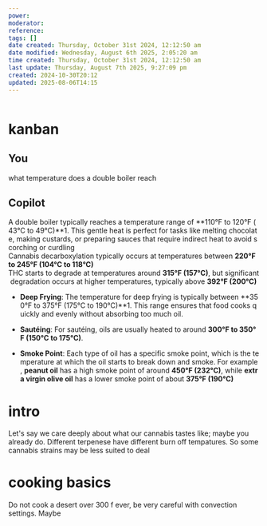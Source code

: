 ```yaml
---
power: 
moderator: 
reference: 
tags: []
date created: Thursday, October 31st 2024, 12:12:50 am
date modified: Wednesday, August 6th 2025, 2:05:20 am
time created: Thursday, October 31st 2024, 12:12:50 am
last update: Thursday, August 7th 2025, 9:27:09 pm
created: 2024-10-30T20:12
updated: 2025-08-06T14:15
---
```

```table-of-contents
```
# kanban

## You

what temperature does a double boiler reach


## Copilot

A double boiler typically reaches a temperature range of **110°F to 120°F (43°C to 49°C)**1. This gentle heat is perfect for tasks like melting chocolate, making custards, or preparing sauces that require indirect heat to avoid scorching or curdling
Cannabis decarboxylation typically occurs at temperatures between **220°F to 245°F (104°C to 118°C)**
THC starts to degrade at temperatures around **315°F (157°C)**, but significant degradation occurs at higher temperatures, typically above **392°F (200°C)**
- **Deep Frying**: The temperature for deep frying is typically between **350°F to 375°F (175°C to 190°C)**1. This range ensures that food cooks quickly and evenly without absorbing too much oil.
    
- **Sautéing**: For sautéing, oils are usually heated to around **300°F to 350°F (150°C to 175°C)**.
    
- **Smoke Point**: Each type of oil has a specific smoke point, which is the temperature at which the oil starts to break down and smoke. For example, **peanut oil** has a high smoke point of around **450°F (232°C)**, while **extra virgin olive oil** has a lower smoke point of about **375°F (190°C)**

# intro
Let's say we care deeply about what our cannabis tastes like; maybe you already do.  Different terpenese have different burn off tempatures. So some cannabis strains may be less suited to deal

# cooking basics
Do not cook a desert over 300 f ever, be very careful with convection settings.  Maybe 